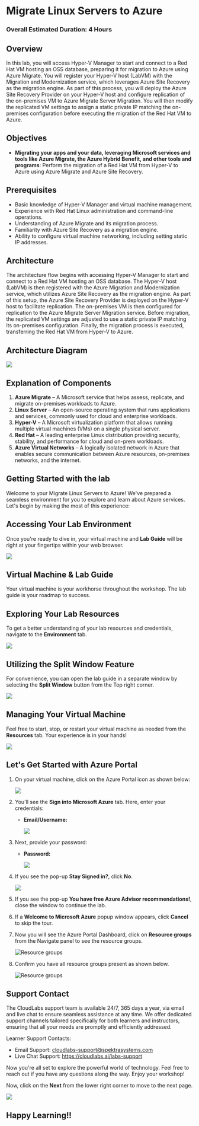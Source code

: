 # Migrate Linux Servers to Azure

### Overall Estimated Duration: 4 Hours

## Overview

In this lab, you will access Hyper-V Manager to start and connect to a Red Hat VM hosting an OSS database, preparing it for migration to Azure using Azure Migrate. You will register your Hyper-V host (LabVM) with the Migration and Modernization service, which leverages Azure Site Recovery as the migration engine. As part of this process, you will deploy the Azure Site Recovery Provider on your Hyper-V host and configure replication of the on-premises VM to Azure Migrate Server Migration. You will then modify the replicated VM settings to assign a static private IP matching the on-premises configuration before executing the migration of the Red Hat VM to Azure.

## Objectives

- **Migrating your apps and your data, leveraging Microsoft services and tools like Azure Migrate, the Azure Hybrid Benefit, and other tools and programs**: Perform the migration of a Red Hat VM from Hyper-V to Azure using Azure Migrate and Azure Site Recovery.

## Prerequisites

- Basic knowledge of Hyper-V Manager and virtual machine management.
- Experience with Red Hat Linux administration and command-line operations.
- Understanding of Azure Migrate and its migration process.
- Familiarity with Azure Site Recovery as a migration engine.
- Ability to configure virtual machine networking, including setting static IP addresses.
  
## Architecture

The architecture flow begins with accessing Hyper-V Manager to start and connect to a Red Hat VM hosting an OSS database. The Hyper-V host (LabVM) is then registered with the Azure Migration and Modernization service, which utilizes Azure Site Recovery as the migration engine. As part of this setup, the Azure Site Recovery Provider is deployed on the Hyper-V host to facilitate replication. The on-premises VM is then configured for replication to the Azure Migrate Server Migration service. Before migration, the replicated VM settings are adjusted to use a static private IP matching its on-premises configuration. Finally, the migration process is executed, transferring the Red Hat VM from Hyper-V to Azure.

## Architecture Diagram

   ![](./Images/archmigrate.PNG)

## Explanation of Components

1. **Azure Migrate** – A Microsoft service that helps assess, replicate, and migrate on-premises workloads to Azure.
1. **Linux Server** – An open-source operating system that runs applications and services, commonly used for cloud and enterprise workloads.
1. **Hyper-V** – A Microsoft virtualization platform that allows running multiple virtual machines (VMs) on a single physical server.
1. **Red Hat** – A leading enterprise Linux distribution providing security, stability, and performance for cloud and on-prem workloads.
1. **Azure Virtual Networks** – A logically isolated network in Azure that enables secure communication between Azure resources, on-premises networks, and the internet.

## Getting Started with the lab
 
Welcome to your Migrate Linux Servers to Azure! We've prepared a seamless environment for you to explore and learn about Azure services. Let's begin by making the most of this experience:
 
## Accessing Your Lab Environment
 
Once you're ready to dive in, your virtual machine and **Lab Guide** will be right at your fingertips within your web browser.

   ![](./Images/GS6upd.png)

## Virtual Machine & Lab Guide
 
Your virtual machine is your workhorse throughout the workshop. The lab guide is your roadmap to success.
 
## Exploring Your Lab Resources
 
To get a better understanding of your lab resources and credentials, navigate to the **Environment** tab.

   ![](./Images/GS12-upd1.png)
 
## Utilizing the Split Window Feature
 
For convenience, you can open the lab guide in a separate window by selecting the **Split Window** button from the Top right corner.
 
   ![](./Images/GS8.png)
 
## Managing Your Virtual Machine
 
Feel free to start, stop, or restart your virtual machine as needed from the **Resources** tab. Your experience is in your hands!
 
  ![](./Images/GS5.png)
 
## Let's Get Started with Azure Portal
 
1. On your virtual machine, click on the Azure Portal icon as shown below:
 
    ![](./Images/GS1.png)
 
2. You'll see the **Sign into Microsoft Azure** tab. Here, enter your credentials:
 
   - **Email/Username:** <inject key="AzureAdUserEmail"></inject>
 
      ![](./Images/GS2.png)
 
3. Next, provide your password:
 
   - **Password:** <inject key="AzureAdUserPassword"></inject>
 
      ![](./Images/GS3.png)
 
4. If you see the pop-up **Stay Signed in?**, click **No**.

   ![](./Images/GS9.png)

5. If you see the pop-up **You have free Azure Advisor recommendations!**, close the window to continue the lab.

6. If a **Welcome to Microsoft Azure** popup window appears, click **Cancel** to skip the tour.

7. Now you will see the Azure Portal Dashboard, click on **Resource groups** from the Navigate panel to see the resource groups.

     ![](Images/select-rg.png "Resource groups")
   
8. Confirm you have all resource groups present as shown below.

     ![](Images/upimage10.png "Resource groups")
 
## Support Contact
The CloudLabs support team is available 24/7, 365 days a year, via email and live chat to ensure seamless assistance at any time. We offer dedicated support channels tailored specifically for both learners and instructors, ensuring that all your needs are promptly and efficiently addressed.

Learner Support Contacts:

   - Email Support: cloudlabs-support@spektrasystems.com
   - Live Chat Support: https://cloudlabs.ai/labs-support

Now you're all set to explore the powerful world of technology. Feel free to reach out if you have any questions along the way. Enjoy your workshop!

Now, click on the **Next** from the lower right corner to move to the next page.

   ![](./Images/GS4.png)

## Happy Learning!!

